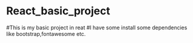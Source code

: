 # React_basic_project

#This is my basic project in reat
#I have some install some dependencies like bootstrap,fontawesome etc.
